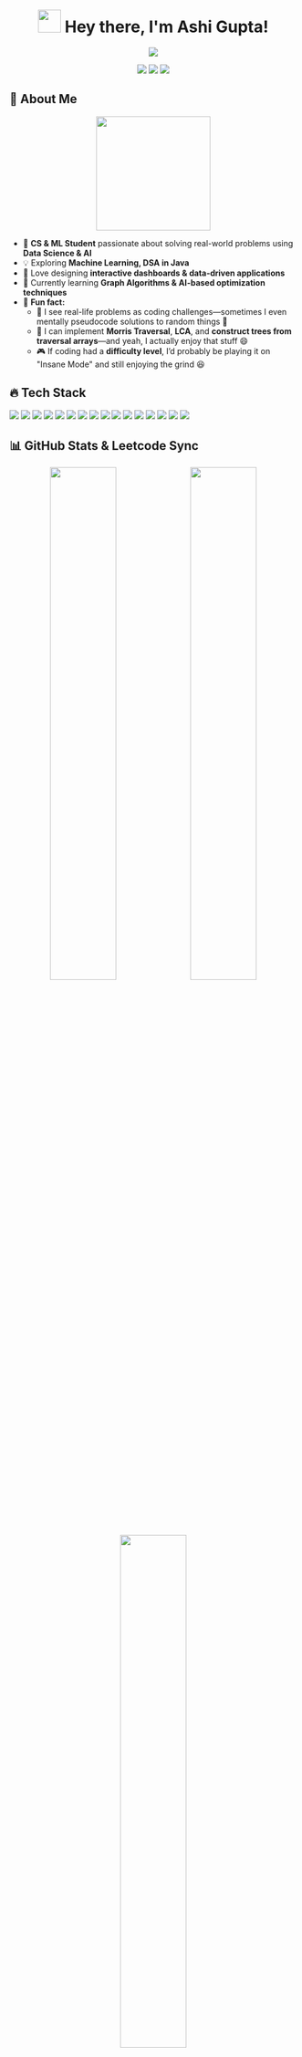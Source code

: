 <h1 align="center">
  <img src="https://media.giphy.com/media/hvRJCLFzcasrR4ia7z/giphy.gif" width="40px"/> 
  Hey there, I'm Ashi Gupta! 
</h1>

<p align="center">
  <img src="https://readme-typing-svg.herokuapp.com?font=Fira+Code&weight=600&size=22&pause=1000&color=38C2FF&width=800&height=45&lines=Data+Science+%7C+Machine+Learning+%7C+Software+Development;Lifelong+Learner+%7C+Problem+Solver+%7C+Tech+Explorer;Building+Interactive+Projects" />
</p>

<p align="center">
  <img src="https://img.shields.io/badge/Data%20Science-%231E90FF?style=for-the-badge&logo=databricks&logoColor=white" />
  <img src="https://img.shields.io/badge/Data%20Analytics-%23F47216?style=for-the-badge&logo=powerbi&logoColor=white" />
  <img src="https://img.shields.io/badge/Machine%20Learning-%239932CC?style=for-the-badge&logo=tensorflow&logoColor=white" />
</p>

## 🚀 About Me  
<p align="center">
  <img src="https://media.giphy.com/media/fAnzw6YK33jMwzp5wp/giphy.gif" width="200" height="200">
</p>

- 🏫 **CS & ML Student** passionate about solving real-world problems using **Data Science & AI**  
- 💡 Exploring **Machine Learning, DSA in Java**  
- 🎨 Love designing **interactive dashboards & data-driven applications**  
- 🌱 Currently learning **Graph Algorithms & AI-based optimization techniques**  
- 🎯 **Fun fact:**  
  - 🧩 I see real-life problems as coding challenges—sometimes I even mentally pseudocode solutions to random things 🚀  
  - 🌳 I can implement **Morris Traversal**, **LCA**, and **construct trees from traversal arrays**—and yeah, I actually enjoy that stuff 😄  
  - 🎮 If coding had a **difficulty level**, I’d probably be playing it on "Insane Mode" and still enjoying the grind 😆

## 🔥 Tech Stack  
<p align="left">  
  <img src="https://img.shields.io/badge/Code-Java-orange?style=flat&logo=java&logoColor=white" />  
  <img src="https://img.shields.io/badge/Code-Python-blue?style=flat&logo=python&logoColor=white" />  
  <img src="https://img.shields.io/badge/Database-MySQL-4479A1?style=flat&logo=mysql&logoColor=white" />  
  <img src="https://img.shields.io/badge/Tools-SQL-lightgray?style=flat&logo=sqlite&logoColor=white" />  
  <img src="https://img.shields.io/badge/Framework-SpringBoot-6DB33F?style=flat&logo=springboot&logoColor=white" />  
  <img src="https://img.shields.io/badge/ML-TensorFlow-FF6F00?style=flat&logo=tensorflow&logoColor=white" />  
  <img src="https://img.shields.io/badge/ML-Keras-D00000?style=flat&logo=keras&logoColor=white" />  
  <img src="https://img.shields.io/badge/ML-XGBoost-004D40?style=flat&logo=xgboost&logoColor=white" />  
  <img src="https://img.shields.io/badge/EDA-Pandas-150458?style=flat&logo=pandas&logoColor=white" />  
  <img src="https://img.shields.io/badge/Visualization-Tableau-E97627?style=flat&logo=tableau&logoColor=white" />  
  <img src="https://img.shields.io/badge/Web%20Scraping-BeautifulSoup-8B8B8B?style=flat&logo=python&logoColor=white" />  
  <img src="https://img.shields.io/badge/Web%20Scraping-Selenium-43B02A?style=flat&logo=selenium&logoColor=white" />  
  <img src="https://img.shields.io/badge/IDE-IntelliJ-000000?style=flat&logo=intellijidea&logoColor=white" />  
  <img src="https://img.shields.io/badge/Platform-Google%20Colab-F9AB00?style=flat&logo=googlecolab&logoColor=white" />  
  <img src="https://img.shields.io/badge/Platform-Jupyter-F37626?style=flat&logo=jupyter&logoColor=white" />  
  <img src="https://img.shields.io/badge/Version%20Control-GitHub-181717?style=flat&logo=github&logoColor=white" />  
</p>

## 📊 GitHub Stats & Leetcode Sync  

<p align="center">  
  <img src="https://github-readme-stats.vercel.app/api?username=Ashi12218604&show_icons=true&theme=tokyonight&hide_border=true" width="48%">  
  <img src="https://github-readme-streak-stats.herokuapp.com/?user=Ashi12218604&theme=tokyonight&hide_border=true" width="48%">  
  <img src="https://github-readme-stats.vercel.app/api/top-langs/?username=Ashi12218604&layout=compact&theme=tokyonight&hide_border=true" width="48%">  
</p>  

---

## 🚀 Leetcode Progress (Synced via LeetSync)  

<p align="center">
  <a href="https://github.com/Ashi12218604/Leetcode">
    <img src="https://img.shields.io/badge/LeetCode-Synced%20via%20LeetSync-orange?style=for-the-badge&logo=leetcode" alt="LeetCode Sync Badge"/>
  </a>
</p>

📌 **📝 Repository:** [Leetcode](https://github.com/Ashi12218604/Leetcode)  
📌 **🔥 Automation:** All solved LeetCode problems are **automatically** synced and pushed to GitHub.  

### 🚀 **Problem-Solving Progress**  

📊 **Current Problems Solved:**

🌟 **Arrays:**   ██████████░░░░░  **75%**  
🔎 **Binary Search:**   ██████████░░░░  **75%**  
🔗 **Linked Lists:**   ███████░░░░░░░  **60%**  
🌲 **Trees:**   █████████░░░░░░  **70%**  
📚 **Stacks & Queues:**   ██████░░░░░░░  **50%**  

---

## 📬 Let's Connect

<p align="center">
  <a href="mailto:guptaashi655@gmail.com" target="_blank">
    <img src="https://img.shields.io/badge/Gmail-guptaashi655@gmail.com-D14836?style=for-the-badge&logo=gmail&logoColor=white" alt="Gmail Badge" />
  </a>
  &nbsp;
  <a href="https://github.com/Ashi12218604/resume/raw/main/Ashi_Gupta_Resume.pdf" target="_blank">
    <img src="https://img.shields.io/badge/Resume-Download%20PDF-success?style=for-the-badge&logo=adobeacrobatreader&logoColor=white" alt="Resume Badge" />
  </a>
</p>


---

💡 **Want to see more?** Check out my **[GitHub Profile](https://github.com/Ashi12218604)** for additional projects and contributions! 🚀
